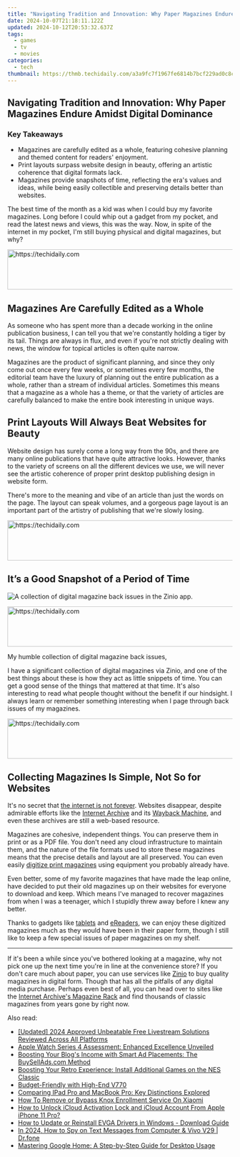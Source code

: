 ```yaml
---
title: "Navigating Tradition and Innovation: Why Paper Magazines Endure Amidst Digital Dominance"
date: 2024-10-07T21:18:11.122Z
updated: 2024-10-12T20:53:32.637Z
tags:
  - games
  - tv
  - movies
categories:
  - tech
thumbnail: https://thmb.techidaily.com/a3a9fc7f1967fe6814b7bcf229ad0c8c09fecb880f152e3279a23ce2f1e6acd7.jpg
---
```


## Navigating Tradition and Innovation: Why Paper Magazines Endure Amidst Digital Dominance

### Key Takeaways

* Magazines are carefully edited as a whole, featuring cohesive planning and themed content for readers' enjoyment.
* Print layouts surpass website design in beauty, offering an artistic coherence that digital formats lack.
* Magazines provide snapshots of time, reflecting the era's values and ideas, while being easily collectible and preserving details better than websites.

 The best time of the month as a kid was when I could buy my favorite magazines. Long before I could whip out a gadget from my pocket, and read the latest news and views, this was the way. Now, in spite of the internet in my pocket, I'm still buying physical and digital magazines, but why?

<!-- affiliate ads begin -->
<a href="https://appsumo.8odi.net/c/5597632/2043856/7443" target="_top" id="2043856">
  <img src="//a.impactradius-go.com/display-ad/7443-2043856" border="0" alt="https://techidaily.com" width="728" height="90"/>
</a>
<img height="0" width="0" src="https://appsumo.8odi.net/i/5597632/2043856/7443" style="position:absolute;visibility:hidden;" border="0" />
<!-- affiliate ads end -->

##  Magazines Are Carefully Edited as a Whole

 As someone who has spent more than a decade working in the online publication business, I can tell you that we're constantly holding a tiger by its tail. Things are always in flux, and even if you're not strictly dealing with news, the window for topical articles is often quite narrow.

 Magazines are the product of significant planning, and since they only come out once every few weeks, or sometimes every few months, the editorial team have the luxury of planning out the entire publication as a whole, rather than a stream of individual articles. Sometimes this means that a magazine as a whole has a theme, or that the variety of articles are carefully balanced to make the entire book interesting in unique ways.

##  Print Layouts Will Always Beat Websites for Beauty

 Website design has surely come a long way from the 90s, and there are many online publications that have quite attractive looks. However, thanks to the variety of screens on all the different devices we use, we will never see the artistic coherence of proper print desktop publishing design in website form.

 There's more to the meaning and vibe of an article than just the words on the page. The layout can speak volumes, and a gorgeous page layout is an important part of the artistry of publishing that we're slowly losing.

<!-- affiliate ads begin -->
<a href="https://appsumo.8odi.net/c/5597632/2094477/7443" target="_top" id="2094477">
  <img src="//a.impactradius-go.com/display-ad/7443-2094477" border="0" alt="https://techidaily.com" width="728" height="90"/>
</a>
<img height="0" width="0" src="https://appsumo.8odi.net/i/5597632/2094477/7443" style="position:absolute;visibility:hidden;" border="0" />
<!-- affiliate ads end -->

##  It’s a Good Snapshot of a Period of Time

![A collection of digital magazine back issues in the Zinio app.](https://static1.howtogeekimages.com/wordpress/wp-content/uploads/2024/07/img_0519.PNG) 

<!-- affiliate ads begin -->
<a href="https://appsumo.8odi.net/c/5597632/2151889/7443" target="_top" id="2151889">
  <img src="//a.impactradius-go.com/display-ad/7443-2151889" border="0" alt="https://techidaily.com" width="728" height="90"/>
</a>
<img height="0" width="0" src="https://appsumo.8odi.net/i/5597632/2151889/7443" style="position:absolute;visibility:hidden;" border="0" />
<!-- affiliate ads end -->

My humble collection of digital magazine back issues,

 I have a significant collection of digital magazines via Zinio, and one of the best things about these is how they act as little snippets of time. You can get a good sense of the things that mattered at that time. It's also interesting to read what people thought without the benefit if our hindsight. I always learn or remember something interesting when I page through back issues of my magazines.

<!-- affiliate ads begin -->
<a href="https://ephamedtechinc.pxf.io/c/5597632/2137205/26400" target="_top" id="2137205">
  <img src="//a.impactradius-go.com/display-ad/26400-2137205" border="0" alt="https://techidaily.com" width="728" height="90"/>
</a>
<img height="0" width="0" src="https://ephamedtechinc.pxf.io/i/5597632/2137205/26400" style="position:absolute;visibility:hidden;" border="0" />
<!-- affiliate ads end -->

##  Collecting Magazines Is Simple, Not So for Websites

 It's no secret that [the internet is not forever](https://some-techniques.techidaily.com/new-high-quality-hd-videos-at-a-tap-top-10-android-choices/). Websites disappear, despite admirable efforts like the [Internet Archive](https://extra-lessons.techidaily.com/social-strategies-for-disseminating-health-information/) and its [Wayback Machine](https://facebook-video-share.techidaily.com/updated-master-the-art-of-youtube-video-sizing-shape-and-clarity/), and even these archives are still a web-based resource.

 Magazines are cohesive, independent things. You can preserve them in print or as a PDF file. You don't need any cloud infrastructure to maintain them, and the nature of the file formats used to store these magazines means that the precise details and layout are all preserved. You can even easily [digitize print magazines](https://remote-screen-capture.techidaily.com/updated-the-ultimate-guide-to-iphoneipad-recording-for-2024/) using equipment you probably already have.

 Even better, some of my favorite magazines that have made the leap online, have decided to put their old magazines up on their websites for everyone to download and keep. Which means I've managed to recover magazines from when I was a teenager, which I stupidly threw away before I knew any better.

 Thanks to gadgets like [tablets](https://instagram-videos.techidaily.com/the-social-media-gurus-handbook-accelerating-your-path-to-viral-success-on-instagram-for-2024/) and [eReaders](https://extra-tips.techidaily.com/superior-10-mobile-apps-to-edit-your-face/), we can enjoy these digitized magazines much as they would have been in their paper form, though I still like to keep a few special issues of paper magazines on my shelf.

---

 If it's been a while since you've bothered looking at a magazine, why not pick one up the next time you're in line at the convenience store? If you don't care much about paper, you can use services like [Zinio](https://www.zinio.com/) to buy quality magazines in digital form. Though that has all the pitfalls of any digital media purchase. Perhaps even best of all, you can head over to sites like the [Internet Archive's Magazine Rack](https://archive.org/details/magazine%5Frack) and find thousands of classic magazines from years gone by right now.

<ins class="adsbygoogle"
     style="display:block"
     data-ad-format="autorelaxed"
     data-ad-client="ca-pub-7571918770474297"
     data-ad-slot="1223367746"></ins>

<ins class="adsbygoogle"
     style="display:block"
     data-ad-client="ca-pub-7571918770474297"
     data-ad-slot="8358498916"
     data-ad-format="auto"
     data-full-width-responsive="true"></ins>

<span class="atpl-alsoreadstyle">Also read:</span>
<div><ul>
<li><a href="https://fox-blue.techidaily.com/updated-2024-approved-unbeatable-free-livestream-solutions-reviewed-across-all-platforms/"><u>[Updated] 2024 Approved Unbeatable Free Livestream Solutions Reviewed Across All Platforms</u></a></li>
<li><a href="https://buynow-marvelous.techidaily.com/apple-watch-series-4-assessment-enhanced-excellence-unveiled/"><u>Apple Watch Series ‪4 Assessment: Enhanced Excellence Unveiled</u></a></li>
<li><a href="https://buynow-marvelous.techidaily.com/boosting-your-blogs-income-with-smart-ad-placements-the-buyselladscom-method/"><u>Boosting Your Blog's Income with Smart Ad Placements: The BuySellAds.com Method</u></a></li>
<li><a href="https://buynow-marvelous.techidaily.com/boosting-your-retro-experience-install-additional-games-on-the-nes-classic/"><u>Boosting Your Retro Experience: Install Additional Games on the NES Classic</u></a></li>
<li><a href="https://buynow-marvelous.techidaily.com/budget-friendly-with-high-end-v770/"><u>Budget-Friendly with High-End V770</u></a></li>
<li><a href="https://buynow-marvelous.techidaily.com/comparing-ipad-pro-and-macbook-pro-key-distinctions-explored/"><u>Comparing IPad Pro and MacBook Pro: Key Distinctions Explored</u></a></li>
<li><a href="https://unlock-android.techidaily.com/how-to-remove-or-bypass-knox-enrollment-service-on-xiaomi-by-drfone-android/"><u>How To Remove or Bypass Knox Enrollment Service On Xiaomi</u></a></li>
<li><a href="https://activate-lock.techidaily.com/how-to-unlock-icloud-activation-lock-and-icloud-account-from-apple-iphone-11-pro-by-drfone-ios/"><u>How to Unlock iCloud Activation Lock and iCloud Account From Apple iPhone 11 Pro?</u></a></li>
<li><a href="https://driver-download.techidaily.com/how-to-update-or-reinstall-evga-drivers-in-windows-download-guide/"><u>How to Update or Reinstall EVGA Drivers in Windows - Download Guide</u></a></li>
<li><a href="https://android-location-track.techidaily.com/in-2024-how-to-spy-on-text-messages-from-computer-and-vivo-v29-drfone-by-drfone-virtual-android/"><u>In 2024, How to Spy on Text Messages from Computer & Vivo V29 | Dr.fone</u></a></li>
<li><a href="https://tech-renaissance.techidaily.com/mastering-google-home-a-step-by-step-guide-for-desktop-usage/"><u>Mastering Google Home: A Step-by-Step Guide for Desktop Usage</u></a></li>
</ul></div>

